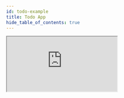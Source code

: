 ```yaml
---
id: todo-example
title: Todo App
hide_table_of_contents: true
---
```


   <iframe src="https://codesandbox.io/embed/todo-nv180?fontsize=14&hidenavigation=1&theme=dark"
     style = {{ width: "100%", height:'500px', border:'0', borderRadius:'4px',  overflow:'hidden' }}
     title="todo"
     allow="accelerometer; ambient-light-sensor; camera; encrypted-media; geolocation; gyroscope; hid; microphone; midi; payment; usb; vr; xr-spatial-tracking"
     sandbox="allow-forms allow-modals allow-popups allow-presentation allow-same-origin allow-scripts"
   ></iframe>
